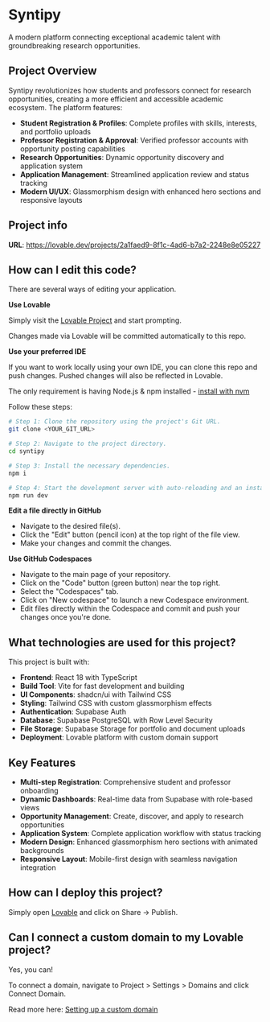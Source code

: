# Syntipy

A modern platform connecting exceptional academic talent with groundbreaking research opportunities.

## Project Overview

Syntipy revolutionizes how students and professors connect for research opportunities, creating a more efficient and accessible academic ecosystem. The platform features:

- **Student Registration & Profiles**: Complete profiles with skills, interests, and portfolio uploads
- **Professor Registration & Approval**: Verified professor accounts with opportunity posting capabilities
- **Research Opportunities**: Dynamic opportunity discovery and application system
- **Application Management**: Streamlined application review and status tracking
- **Modern UI/UX**: Glassmorphism design with enhanced hero sections and responsive layouts

## Project info

**URL**: https://lovable.dev/projects/2a1faed9-8f1c-4ad6-b7a2-2248e8e05227

## How can I edit this code?

There are several ways of editing your application.

**Use Lovable**

Simply visit the [Lovable Project](https://lovable.dev/projects/2a1faed9-8f1c-4ad6-b7a2-2248e8e05227) and start prompting.

Changes made via Lovable will be committed automatically to this repo.

**Use your preferred IDE**

If you want to work locally using your own IDE, you can clone this repo and push changes. Pushed changes will also be reflected in Lovable.

The only requirement is having Node.js & npm installed - [install with nvm](https://github.com/nvm-sh/nvm#installing-and-updating)

Follow these steps:

```sh
# Step 1: Clone the repository using the project's Git URL.
git clone <YOUR_GIT_URL>

# Step 2: Navigate to the project directory.
cd syntipy

# Step 3: Install the necessary dependencies.
npm i

# Step 4: Start the development server with auto-reloading and an instant preview.
npm run dev
```

**Edit a file directly in GitHub**

- Navigate to the desired file(s).
- Click the "Edit" button (pencil icon) at the top right of the file view.
- Make your changes and commit the changes.

**Use GitHub Codespaces**

- Navigate to the main page of your repository.
- Click on the "Code" button (green button) near the top right.
- Select the "Codespaces" tab.
- Click on "New codespace" to launch a new Codespace environment.
- Edit files directly within the Codespace and commit and push your changes once you're done.

## What technologies are used for this project?

This project is built with:

- **Frontend**: React 18 with TypeScript
- **Build Tool**: Vite for fast development and building
- **UI Components**: shadcn/ui with Tailwind CSS
- **Styling**: Tailwind CSS with custom glassmorphism effects
- **Authentication**: Supabase Auth
- **Database**: Supabase PostgreSQL with Row Level Security
- **File Storage**: Supabase Storage for portfolio and document uploads
- **Deployment**: Lovable platform with custom domain support

## Key Features

- **Multi-step Registration**: Comprehensive student and professor onboarding
- **Dynamic Dashboards**: Real-time data from Supabase with role-based views
- **Opportunity Management**: Create, discover, and apply to research opportunities
- **Application System**: Complete application workflow with status tracking
- **Modern Design**: Enhanced glassmorphism hero sections with animated backgrounds
- **Responsive Layout**: Mobile-first design with seamless navigation integration

## How can I deploy this project?

Simply open [Lovable](https://lovable.dev/projects/2a1faed9-8f1c-4ad6-b7a2-2248e8e05227) and click on Share -> Publish.

## Can I connect a custom domain to my Lovable project?

Yes, you can!

To connect a domain, navigate to Project > Settings > Domains and click Connect Domain.

Read more here: [Setting up a custom domain](https://docs.lovable.dev/tips-tricks/custom-domain#step-by-step-guide)
